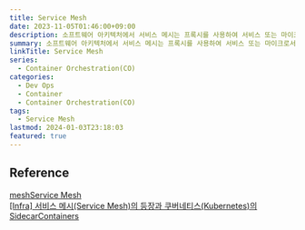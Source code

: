 ```yaml
---
title: Service Mesh
date: 2023-11-05T01:46:00+09:00
description: 소프트웨어 아키텍처에서 서비스 메시는 프록시를 사용하여 서비스 또는 마이크로서비스 간 서비스 간 통신을 촉진하기 위한 전용 인프라 계층
summary: 소프트웨어 아키텍처에서 서비스 메시는 프록시를 사용하여 서비스 또는 마이크로서비스 간 서비스 간 통신을 촉진하기 위한 전용 인프라 계층
linkTitle: Service Mesh
series:
  - Container Orchestration(CO)
categories:
  - Dev Ops
  - Container
  - Container Orchestration(CO)
tags:
  - Service Mesh
lastmod: 2024-01-03T23:18:03
featured: true
---
```


## Reference

[meshService Mesh](https://medium.com/@sureshpodeti/service-mesh-d8ac0f2d4d0c)  
[[Infra] 서비스 메시(Service Mesh)의 등장과 쿠버네티스(Kubernetes)의 SidecarContainers ](https://mangkyu.tistory.com/307)

